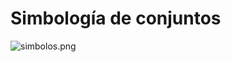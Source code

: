 # Simbología de conjuntos

![simbolos.png](https://static.platzi.com/media/user_upload/simbolos-458f45fd-6bb4-424f-9aa3-72ae64339931.jpg)